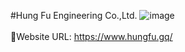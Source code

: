 #Hung Fu Engineering Co.,Ltd.
![image](https://user-images.githubusercontent.com/95430501/209788781-b8066a3c-c6da-4775-b5da-d33c9aa7850a.png)
<br/>
<br/>
🔗Website URL: https://www.hungfu.gq/
